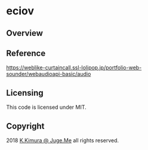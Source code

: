 # eciov

## Overview


## Reference

https://weblike-curtaincall.ssl-lolipop.jp/portfolio-web-sounder/webaudioapi-basic/audio


## Licensing

This code is licensed under MIT.

## Copyright

2018 [K.Kimura @ Juge.Me](https://github.com/dotnsf) all rights reserved.
